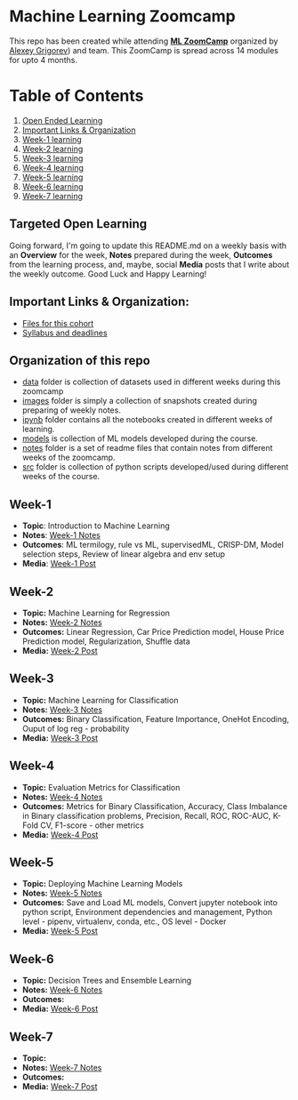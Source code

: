 # Machine Learning Zoomcamp 
This repo has been created while attending **[ML ZoomCamp](https://github.com/alexeygrigorev/mlbookcamp-code/tree/master/course-zoomcamp)** organized by [Alexey Grigorev](https://linkedin.com/in/agrigorev)) and team. This ZoomCamp is spread across 14 modules for upto 4 months. 

# Table of Contents
1. [Open Ended Learning](#targeted-open-learning)
2. [Important Links & Organization](#important-links--organization)
3. [Week-1 learning](#week-1)
4. [Week-2 learning](#week-2)
5. [Week-3 learning](#week-3)
6. [Week-4 learning](#week-4)
7. [Week-5 learning](#week-5)
8. [Week-6 learning](#week-6)
9. [Week-7 learning](#week-7)


## Targeted Open Learning
Going forward, I'm going to update this README.md on a weekly basis with an **Overview** for the week, **Notes** prepared during the week, **Outcomes** from the learning process, and, maybe, social **Media** posts that I write about the weekly outcome. Good Luck and Happy Learning! 

## Important Links & Organization:
- [Files for this cohort](https://github.com/alexeygrigorev/mlbookcamp-code/tree/master/course-zoomcamp/cohorts/2022)
- [Syllabus and deadlines](https://docs.google.com/spreadsheets/d/e/2PACX-1vQiEznNaTrblegQtBwQ-zsoJY6Vh_XL7_rilGYugRuCFhBQfnJR7D-QArGlilAiF9qrkY5ED2n-9ibD/pubhtml)

## Organization of this repo
- [data](./data/) folder is collection of datasets used in different weeks during this zoomcamp
- [images](./images/) folder is simply a collection of snapshots created during preparing of weekly notes.
- [ipynb](./ipynb/) folder contains all the notebooks created in different weeks of learning.
- [models](./models/) is collection of ML models developed during the course.
- [notes](./notes/) folder is a set of readme files that contain notes from different weeks of the zoomcamp.
- [src](./src/) folder is collection of python scripts developed/used during different weeks of the course. 

## Week-1
- **Topic**: Introduction to Machine Learning 
- **Notes**: [Week-1 Notes](https://github.com/tummala-hareesh/ml_zoomcamp_ht/blob/main/notes/week-1-notes.md)
- **Outcomes**: ML termilogy, rule vs ML, supervisedML, CRISP-DM, Model selection steps, Review of linear algebra and env setup
- **Media**: [Week-1 Post](https://www.linkedin.com/posts/tummala-hareesh_github-tummala-hareeshmlzoomcampht-activity-6975109893066285057-GI0V?utm_source=share&utm_medium=member_desktop)


## Week-2
- **Topic:** Machine Learning for Regression  
- **Notes:** [Week-2 Notes](https://github.com/tummala-hareesh/ml_zoomcamp_ht/blob/main/notes/week-2-notes.md)
- **Outcomes:** Linear Regression, Car Price Prediction model, House Price Prediction model, Regularization, Shuffle data
- **Media:** [Week-2 Post](https://www.linkedin.com/posts/tummala-hareesh_github-tummala-hareeshmlzoomcampht-activity-6979876190312439808-DlwX?utm_source=share&utm_medium=member_desktop)


## Week-3
- **Topic:** Machine Learning for Classification
- **Notes:** [Week-3 Notes](https://github.com/tummala-hareesh/ml_zoomcamp_ht/blob/main/notes/week-3-notes.md)
- **Outcomes:** Binary Classification, Feature Importance, OneHot Encoding, Ouput of log reg - probability
- **Media:** [Week-3 Post](https://www.linkedin.com/posts/tummala-hareesh_github-tummala-hareeshmlzoomcampht-activity-6980201029925560320-p_WV?utm_source=share&utm_medium=member_desktop)

## Week-4
- **Topic:** Evaluation Metrics for Classification
- **Notes:** [Week-4 Notes](https://github.com/tummala-hareesh/ml_zoomcamp_ht/blob/main/notes/week-4-notes.md)
- **Outcomes:** Metrics for Binary Classification, Accuracy, Class Imbalance in Binary classification problems, Precision, Recall, ROC, ROC-AUC, K-Fold CV, F1-score - other metrics 
- **Media:** [Week-4 Post](https://www.linkedin.com/posts/tummala-hareesh_github-tummala-hareeshmlzoomcampht-activity-6982697429980643328-8Law?utm_source=share&utm_medium=member_desktop)

## Week-5
- **Topic:** Deploying Machine Learning Models
- **Notes:** [Week-5 Notes](https://github.com/tummala-hareesh/ml_zoomcamp_ht/blob/main/notes/week-5-notes.md)
- **Outcomes:** Save and Load ML models, Convert jupyter notebook into python script, Environment dependencies and management, Python level - pipenv, virtualenv, conda, etc., OS level - Docker 
- **Media:** [Week-5 Post](https://www.linkedin.com/posts/tummala-hareesh_github-tummala-hareeshmlzoomcampht-activity-6985268866981523456-ng9c?utm_source=share&utm_medium=member_desktop)

## Week-6
- **Topic:** Decision Trees and Ensemble Learning
- **Notes:** [Week-6 Notes](https://github.com/tummala-hareesh/ml_zoomcamp_ht/blob/main/notes/week-6-notes.md)
- **Outcomes:** 
- **Media:** [Week-6 Post]()

## Week-7
- **Topic:** 
- **Notes:** [Week-7 Notes]()
- **Outcomes:** 
- **Media:** [Week-7 Post]()